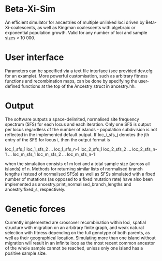 # Beta-Xi-Sim
An efficient simulator for ancestries of multiple unlinked loci driven by Beta-Xi-coalescents, as well as Kingman coalescents with algebraic or exponential population growth. Valid for any number of loci and sample sizes &lt; 10 000.

# User interface
Parameters can be specified via a text file interface (see provided dev.cfg for an example).
More powerful customisation, such as arbitrary fitness functions and recombination maps, can be done by specifying the user-defined functions at the top of the Ancestry struct in ancestry.hh.

# Output
The software outputs a space-delimited, normalised site frequency spectrum (SFS) for each locus and each iteration. Only one SFS is output per locus regardless of the number of islands - population subdivision is not reflected in the implemented default output. If loc_i_sfs_j denotes the jth entry of the SFS for locus i, then the output format is

  loc_1_sfs_1 loc_1_sfs_2 ... loc_1_sfs_n-1
  loc_2_sfs_1 loc_2_sfs_2 ... loc_2_sfs_n-1
  ...
  loc_m_sfs_1 loc_m_sfs_2 ... loc_m_sfs_n-1

when the simulation consists of m loci and a total sample size (across all islands) of n. Methods for returning similar lists of normalised branch lengths (instead of normalised SFSs) as well as SFSs simulated with a fixed number of mutations (as opposed to a fixed mutation rate) have also been implemented as ancestry.print_normalised_branch_lengths and ancestry.fixed_s, respectively.

# Genetic forces
Currently implemented are crossover recombination within loci, spatial structure with migration on an arbitrary finite graph, and weak natural selection with fitness depending on the full genotype of both parents, as well as their geographical location. Simulating more than one island without migration will result in an infinite loop as the most recent common ancestor of the whole sample cannot be reached, unless only one island has a positive sample size.
